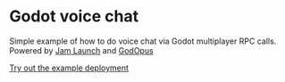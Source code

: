 # Godot voice chat

Simple example of how to do voice chat via Godot multiplayer RPC calls. Powered
by [Jam Launch](jamlaunch.com) and
[GodOpus](https://github.com/jam-launch/godopus)

[Try out the example deployment](https://jamchat.jamlaunch.net/)